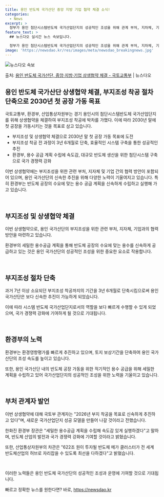```yaml
---
title: 용인 반도체 국가산단 중앙 지방 기업 협약 체결 소식!
categories:
  - News
excerpt: >
  정부가 용인 첨단시스템반도체 국가산업단지의 성공적인 조성을 위해 관계 부처, 지차체, 기업과 상생협약을 체결…
feature_text: >
  ## 뉴스다오 실시간 뉴스 속보입니다.

  정부가 용인 첨단시스템반도체 국가산업단지의 성공적인 조성을 위해 관계 부처, 지차체, 기업과 상생협약을 체결…
image: 'https://newsdao.kr/res/images/meta/newsdao_breakingnews.jpg'
---
```


![뉴스다오 속보](https://newsdao.kr/res/images/meta/newsdao_breakingnews.jpg)

<p>출처: <a href="https://newsdao.kr/3607" rel="dofollow">용인 반도체 국가산단, 중앙·지방·기업 상생협약 체결 - 국토교통부</a> | 뉴스다오</p>

<h2 data-ke-size="size26">용인 반도체 국가산단 상생협약 체결, 부지조성 착공 절차 단축으로 2030년 첫 공장 가동 목표</h2>

국토교통부, 환경부, 산업통상자원부는 경기 용인시의 첨단시스템반도체 국가산업단지를 위해 상생협약을 체결하여 부지조성 착공에 박차를 가했다. 이에 따라 2030년 말에 첫 공장을 가동시키는 것을 목표로 삼고 있습니다.

<ul>
  <li>부지조성 및 상생협약 체결으로 2030년 말 첫 공장 가동 목표에 도전</li>
  <li>부지조성 착공 전 과정이 3년 6개월로 단축, 효율적인 시스템 구축을 통한 성공적인 추진</li>
  <li>환경부, 용수 공급 계획 수립에 속도감, 대규모 반도체 생산을 위한 첨단시스템 구축으로 국가 경쟁력 강화</li>
</ul>

이번 상생협약에는 부지조성을 위한 관련 부처, 지자체 및 기업 간의 협력 방안이 포함되어 있으며, 용인 국가산단의 신속한 추진을 위해 다양한 노력이 기울여지고 있습니다. 특히 환경부는 반도체 공장의 수요에 맞는 용수 공급 계획을 신속하게 수립하고 실행해 가고 있습니다.

<p data-ke-size="size16">&nbsp;</p>

<h2 data-ke-size="size24">부지조성 및 상생협약 체결</h2>
이번 상생협약으로, 용인 국가산단의 부지조성을 위한 관련 부처, 지자체, 기업과의 협력 방안을 마련하고 있습니다.

환경부의 세밀한 용수공급 계획을 통해 반도체 공장의 수요에 맞는 용수를 신속하게 공급하고 있는 것은 용인 국가산단의 성공적인 조성을 위한 중요한 요소로 작용합니다.

<p data-ke-size="size16">&nbsp;</p>

<h2 data-ke-size="size24">부지조성 절차 단축</h2>
과거 7년 이상 소요되던 부지조성 착공까지의 기간을 3년 6개월로 단축시킴으로써 용인 국가산단은 보다 신속한 추진이 가능하게 되었습니다.

이에 따라 시스템 반도체 국가산업단지로서의 역할을 보다 빠르게 수행할 수 있게 되었으며, 국가 경쟁력 강화에 기여하게 될 것으로 기대됩니다.

<p data-ke-size="size16">&nbsp;</p>

<h2 data-ke-size="size24">환경부의 노력</h2>
환경부는 환경영향평가를 빠르게 추진하고 있으며, 토지 보상기간을 단축하여 용인 국가산단의 조성 속도를 높이고 있습니다.

또한, 용인 국가산단 내의 반도체 공장 가동을 위한 적기적인 용수 공급을 위해 세밀한 계획을 수립하고 있어 국가산업단지의 성공적인 조성을 위한 노력을 기울이고 있습니다.

<p data-ke-size="size16">&nbsp;</p>

<h2 data-ke-size="size24">부처 관계자 발언</h2>
이번 상생협약에 대해 국토부 관계자는 "2026년 부지 착공을 목표로 신속하게 추진하고 있다"며, 새로운 국가산업단지 성공 모델을 만들어 나갈 것이라고 전했습니다.

한화진 환경부 장관은 "세밀한 용수공급 계획을 수립해 속도감 있게 실행하겠다"고 말하며, 반도체 산업의 발전과 국가 경쟁력 강화에 기여할 것이라고 밝혔습니다.

또한, 산업통상자원부의 차관은 "622조 원이 투자될 반도체 메가 클러스터가 전 세계 반도체산업의 허브로 자리잡을 수 있도록 최선을 다하겠다"고 밝혔습니다.

<p data-ke-size="size16">&nbsp;</p>

이러한 노력들은 용인 반도체 국가산단의 성공적인 조성과 운영에 기여할 것으로 기대됩니다. 

빠르고 정확한 뉴스를 원한다면? 바로, <a href="https://newsdao.kr" rel="dofollow">https://newsdao.kr</a>


